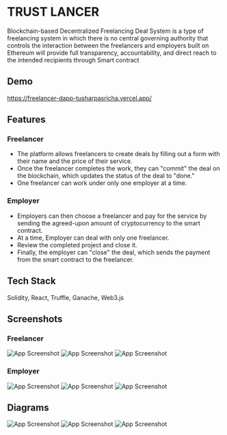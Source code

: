 
# TRUST LANCER
Blockchain-based Decentralized Freelancing Deal System is a type of freelancing system in which there is
no central governing authority that controls the interaction between the freelancers and employers built on
Ethereum will provide full transparency, accountability, and direct reach to the intended recipients through
Smart contract


## Demo

https://freelancer-dapp-tusharpasricha.vercel.app/


## Features

### Freelancer

- The platform allows freelancers to create deals by filling out a form with their name and the price of their service.
- Once the freelancer completes the work, they can "commit" the deal on the blockchain, which updates the status of the deal to "done."
- One freelancer can work under only one employer at a time.

### Employer

- Employers can then choose a freelancer and pay for the service by sending the agreed-upon amount of cryptocurrency to the smart contract.
- At a time, Employer can deal with only one freelancer.
- Review the completed project and close it.
- Finally, the employer can "close" the deal, which sends the payment from the smart contract to the freelancer.


## Tech Stack

Solidity, React, Truffle, Ganache, Web3.js


## Screenshots

### Freelancer


![App Screenshot](/screenshots/f1.png)
![App Screenshot](/screenshots/f2.png)
![App Screenshot](/screenshots/f3.png)

### Employer

![App Screenshot](/screenshots/e1.png)
![App Screenshot](/screenshots/e2.png)
![App Screenshot](/screenshots/e3.png)


## Diagrams

![App Screenshot](/screenshots/d1.png)
![App Screenshot](/screenshots/d2.png)
![App Screenshot](/screenshots/d3.png)








